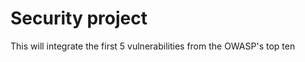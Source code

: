 Security project
================

This will integrate the first 5 vulnerabilities from the OWASP's top ten
